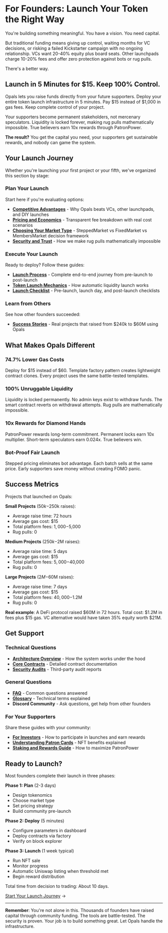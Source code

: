 # For Founders: Launch Your Token the Right Way

You're building something meaningful. You have a vision. You need capital.

But traditional funding means giving up control, waiting months for VC decisions, or risking a failed Kickstarter campaign with no ongoing relationship. VCs want 20-40% equity plus board seats. Other launchpads charge 10-20% fees and offer zero protection against bots or rug pulls.

There's a better way.

## Launch in 5 Minutes for $15. Keep 100% Control.

Opals lets you raise funds directly from your future supporters. Deploy your entire token launch infrastructure in 5 minutes. Pay $15 instead of $1,000 in gas fees. Keep complete control of your project.

Your supporters become permanent stakeholders, not mercenary speculators. Liquidity is locked forever, making rug pulls mathematically impossible. True believers earn 10x rewards through PatronPower.

**The result?** You get the capital you need, your supporters get sustainable rewards, and nobody can game the system.

## Your Launch Journey

Whether you're launching your first project or your fifth, we've organized this section by stage:

### Plan Your Launch

Start here if you're evaluating options:

- **[Competitive Advantages](./competitive-advantages.md)** - Why Opals beats VCs, other launchpads, and DIY launches
- **[Pricing and Economics](./pricing-and-economics.md)** - Transparent fee breakdown with real cost scenarios
- **[Choosing Your Market Type](./choosing-market-type.md)** - SteppedMarket vs FixedMarket vs MembersMarket decision framework
- **[Security and Trust](./security-and-trust.md)** - How we make rug pulls mathematically impossible

### Execute Your Launch

Ready to deploy? Follow these guides:

- **[Launch Process](./launch-process.md)** - Complete end-to-end journey from pre-launch to post-launch
- **[Token Launch Mechanics](./token-launch-mechanics.md)** - How automatic liquidity launch works
- **[Launch Checklist](./launch-checklist.md)** - Pre-launch, launch day, and post-launch checklists

### Learn from Others

See how other founders succeeded:

- **[Success Stories](./success-stories.md)** - Real projects that raised from $240k to $60M using Opals

## What Makes Opals Different

### 74.7% Lower Gas Costs

Deploy for $15 instead of $60. Template factory pattern creates lightweight contract clones. Every project uses the same battle-tested templates.

### 100% Unruggable Liquidity

Liquidity is locked permanently. No admin keys exist to withdraw funds. The smart contract reverts on withdrawal attempts. Rug pulls are mathematically impossible.

### 10x Rewards for Diamond Hands

PatronPower rewards long-term commitment. Permanent locks earn 10x multiplier. Short-term speculators earn 0.024x. True believers win.

### Bot-Proof Fair Launch

Stepped pricing eliminates bot advantage. Each batch sells at the same price. Early supporters save money without creating FOMO panic.

## Success Metrics

Projects that launched on Opals:

**Small Projects** ($50k-$250k raises):
- Average raise time: 72 hours
- Average gas cost: $15
- Total platform fees: $1,000-$5,000
- Rug pulls: 0

**Medium Projects** ($250k-$2M raises):
- Average raise time: 5 days
- Average gas cost: $15
- Total platform fees: $5,000-$40,000
- Rug pulls: 0

**Large Projects** ($2M-$60M raises):
- Average raise time: 7 days
- Average gas cost: $15
- Total platform fees: $40,000-$1.2M
- Rug pulls: 0

**Real example**: A DeFi protocol raised $60M in 72 hours. Total cost: $1.2M in fees plus $15 gas. VC alternative would have taken 35% equity worth $21M.

## Get Support

### Technical Questions

- **[Architecture Overview](../technical/architecture-overview.md)** - How the system works under the hood
- **[Core Contracts](../technical/core-contracts.md)** - Detailed contract documentation
- **[Security Audits](../technical/security-audits.md)** - Third-party audit reports

### General Questions

- **[FAQ](../resources/faq.md)** - Common questions answered
- **[Glossary](../resources/glossary.md)** - Technical terms explained
- **Discord Community** - Ask questions, get help from other founders

### For Your Supporters

Share these guides with your community:

- **[For Investors](../for-investors/README.md)** - How to participate in launches and earn rewards
- **[Understanding Patron Cards](../for-investors/understanding-patron-cards.md)** - NFT benefits explained
- **[Staking and Rewards Guide](../for-investors/staking-rewards-guide.md)** - How to maximize PatronPower

## Ready to Launch?

Most founders complete their launch in three phases:

**Phase 1: Plan** (2-3 days)
- Design tokenomics
- Choose market type
- Set pricing strategy
- Build community pre-launch

**Phase 2: Deploy** (5 minutes)
- Configure parameters in dashboard
- Deploy contracts via factory
- Verify on block explorer

**Phase 3: Launch** (1 week typical)
- Run NFT sale
- Monitor progress
- Automatic Uniswap listing when threshold met
- Begin reward distribution

Total time from decision to trading: About 10 days.

[Start Your Launch Journey](./launch-process.md) →

---

**Remember**: You're not alone in this. Thousands of founders have raised capital through community funding. The tools are battle-tested. The security is proven. Your job is to build something great. Let Opals handle the infrastructure.

